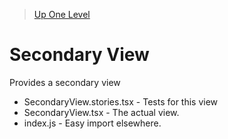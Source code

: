 > [Up One Level](../readme.md)

#  Secondary View

Provides a secondary view

- SecondaryView.stories.tsx - Tests for this view
- SecondaryView.tsx - The actual view.
- index.js - Easy import elsewhere.